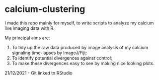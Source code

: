 # calcium-clustering

I made this repo mainly for myself, to write scripts to analyze my calcium live imaging data with R.

My principal aims are:

1. To tidy up the raw data produced by image analysis of my calcium signaling time-lapses by ImageJ/Fiji;
2. To identify potential divergences against control;
3. To make these divergences easy to see by making nice looking plots.


21/12/2021 - Git linked to RStudio